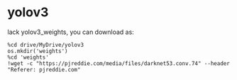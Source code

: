 # yolov3

lack yolov3_weights, you can download as:
```
%cd drive/MyDrive/yolov3
os.mkdir('weights')
%cd 'weights'
!wget -c "https://pjreddie.com/media/files/darknet53.conv.74" --header "Referer: pjreddie.com"

```
